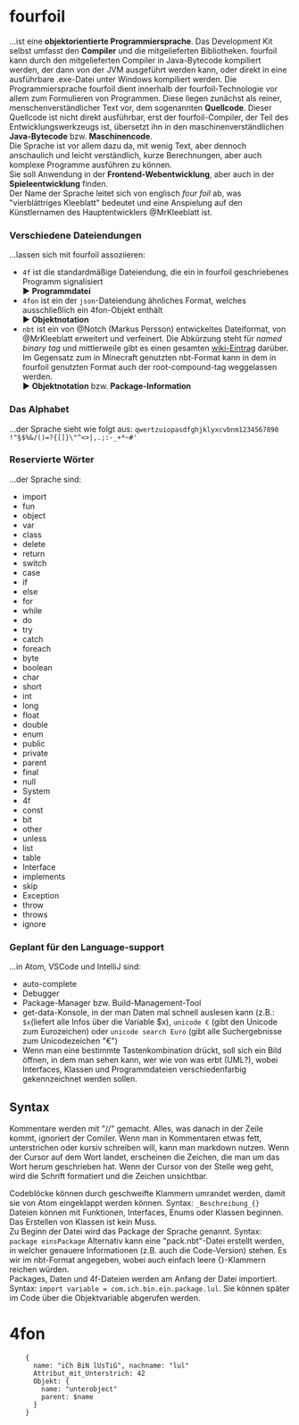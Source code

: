 # fourfoil

...ist eine **objektorientierte Programmiersprache**.
Das Development Kit selbst umfasst den **Compiler** und die mitgelieferten Bibliotheken. fourfoil kann durch den mitgelieferten Compiler in Java-Bytecode kompiliert werden, der dann von der JVM ausgeführt werden kann, oder direkt in eine ausführbare .exe-Datei unter Windows kompiliert werden.
Die Programmiersprache fourfoil dient innerhalb der fourfoil-Technologie vor allem zum Formulieren von Programmen. Diese liegen zunächst als reiner, menschenverständlicher Text vor, dem sogenannten **Quellcode**. Dieser Quellcode ist nicht direkt ausführbar, erst der fourfoil-Compiler, der Teil des Entwicklungswerkzeugs ist, übersetzt ihn in den maschinenverständlichen **Java-Bytecode** bzw. **Maschinencode**.<br/>
Die Sprache ist vor allem dazu da, mit wenig Text, aber dennoch anschaulich und leicht verständlich, kurze Berechnungen, aber auch komplexe Programme ausführen zu können.<br/>
Sie soll Anwendung in der **Frontend-Webentwicklung**, aber auch in der **Spieleentwicklung** finden.<br/>
Der Name der Sprache leitet sich von englisch _four foil_ ab, was "vierblättriges Kleeblatt" bedeutet und eine Anspielung auf den Künstlernamen des Hauptentwicklers @MrKleeblatt ist.<br/>

### Verschiedene Dateiendungen

...lassen sich mit fourfoil assoziieren:<br/>

-   `4f` ist die standardmäßige Dateiendung, die ein in fourfoil geschriebenes Programm signalisiert<br/>
▶ **Programmdatei**
-   `4fon` ist ein der `json`-Dateiendung ähnliches Format, welches ausschließlich ein 4fon-Objekt enthält<br/>
▶ **Objektnotation**
-   `nbt` ist ein von @Notch (Markus Persson) entwickeltes Dateiformat, von @MrKleeblatt erweitert und verfeinert. Die Abkürzung steht für _named binary tag_ und mittlerweile gibt es einen gesamten [wiki-Eintrag](https://wiki.vg/NBT) darüber. Im Gegensatz zum in Minecraft genutzten nbt-Format kann in dem in fourfoil genutzten Format auch der root-compound-tag weggelassen werden.<br/>
▶ **Objektnotation** bzw. **Package-Information**

### Das Alphabet

...der Sprache sieht wie folgt aus:
`qwertzuiopasdfghjklyxcvbnm1234567890 !"§$%&/()=?{[]}\°^<>|,.;:-_+*~#'`

### Reservierte Wörter

...der Sprache sind:

-   import
-   fun
-   object
-   var
-   class
-   delete
-   return
-   switch
-   case
-   if
-   else
-   for
-   while
-   do
-   try
-   catch
-   foreach
-   byte
-   boolean
-   char
-   short
-   int
-   long
-   float
-   double
-   enum
-   public
-   private
-   parent
-   final
-   null
-   System
-   4f
-   const
-   bit
-   other
-   unless
-   list
-   table
-   Interface
-   implements
-   skip
-   Exception
-   throw
-   throws
-   ignore

### Geplant für den Language-support

...in Atom, VSCode und IntelliJ sind:

-   auto-complete
-   Debugger
-   Package-Manager bzw. Build-Management-Tool
-   get-data-Konsole, in der man Daten mal schnell auslesen kann (z.B.: `$x`(liefert alle Infos über die Variable $x), `unicode €` (gibt den Unicode zum Eurozeichen) oder `unicode search Euro` (gibt alle Suchergebnisse zum Unicodezeichen "€")
-   Wenn man eine bestimmte Tastenkombination drückt, soll sich ein Bild öffnen, in dem man sehen kann, wer wie von was erbt (UML?), wobei Interfaces, Klassen und Programmdateien verschiedenfarbig gekennzeichnet werden sollen.

## Syntax

Kommentare werden mit "//" gemacht. Alles, was danach in der Zeile kommt, ignoriert der Comiler. Wenn man in Kommentaren etwas fett, unterstrichen oder kursiv schreiben will, kann man markdown nutzen. Wenn der Cursor auf dem Wort landet, erscheinen die Zeichen, die man um das Wort herum geschrieben hat. Wenn der Cursor von der Stelle weg geht, wird die Schrift formatiert und die Zeichen unsichtbar.<br/>

Codeblöcke können durch geschweifte Klammern umrandet werden, damit sie von Atom eingeklappt werden können. Syntax: `_Beschreibung_{}`<br/>
Dateien können mit Funktionen, Interfaces, Enums oder Klassen beginnen. Das Erstellen von Klassen ist kein Muss.<br/>
Zu Beginn der Datei wird das Package der Sprache genannt. Syntax: `package einsPackage` Alternativ kann eine "pack.nbt"-Datei erstellt werden, in welcher genauere Informationen (z.B. auch die Code-Version) stehen. Es wir im nbt-Format angegeben, wobei auch einfach leere {}-Klammern reichen würden.<br/>
Packages, Daten und 4f-Dateien werden am Anfang der Datei importiert. Syntax: `import variable = com.ich.bin.ein.package.lul`. Sie können später im Code über die Objektvariable abgerufen werden.





# 4fon

```
    {
      name: "iCh BiN lUsTiG", nachname: "lul"
      Attribut_mit_Unterstrich: 42
      Objekt: {
        name: "unterobject"
        parent: $name
      }
    }
```
